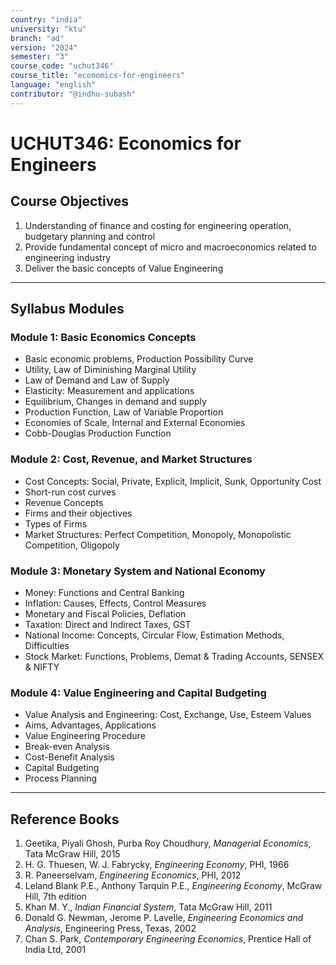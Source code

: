 ```yaml
--- 
country: "india"
university: "ktu"
branch: "ad" 
version: "2024"
semester: "3"
course_code: "uchut346"
course_title: "economics-for-engineers"
language: "english"
contributor: "@indhu-subash"
---
```


# UCHUT346: Economics for Engineers

## Course Objectives

1. Understanding of finance and costing for engineering operation, budgetary planning and control  
2. Provide fundamental concept of micro and macroeconomics related to engineering industry  
3. Deliver the basic concepts of Value Engineering  

---

## Syllabus Modules

### Module 1: Basic Economics Concepts
- Basic economic problems, Production Possibility Curve  
- Utility, Law of Diminishing Marginal Utility  
- Law of Demand and Law of Supply  
- Elasticity: Measurement and applications  
- Equilibrium, Changes in demand and supply  
- Production Function, Law of Variable Proportion  
- Economies of Scale, Internal and External Economies  
- Cobb-Douglas Production Function  

### Module 2: Cost, Revenue, and Market Structures
- Cost Concepts: Social, Private, Explicit, Implicit, Sunk, Opportunity Cost  
- Short-run cost curves  
- Revenue Concepts  
- Firms and their objectives  
- Types of Firms  
- Market Structures: Perfect Competition, Monopoly, Monopolistic Competition, Oligopoly  

### Module 3: Monetary System and National Economy
- Money: Functions and Central Banking  
- Inflation: Causes, Effects, Control Measures  
- Monetary and Fiscal Policies, Deflation  
- Taxation: Direct and Indirect Taxes, GST  
- National Income: Concepts, Circular Flow, Estimation Methods, Difficulties  
- Stock Market: Functions, Problems, Demat & Trading Accounts, SENSEX & NIFTY  

### Module 4: Value Engineering and Capital Budgeting
- Value Analysis and Engineering: Cost, Exchange, Use, Esteem Values  
- Aims, Advantages, Applications  
- Value Engineering Procedure  
- Break-even Analysis  
- Cost-Benefit Analysis  
- Capital Budgeting  
- Process Planning  

---

## Reference Books

1. Geetika, Piyali Ghosh, Purba Roy Choudhury, *Managerial Economics*, Tata McGraw Hill, 2015  
2. H. G. Thuesen, W. J. Fabrycky, *Engineering Economy*, PHI, 1966  
3. R. Paneerselvam, *Engineering Economics*, PHI, 2012  
4. Leland Blank P.E., Anthony Tarquin P.E., *Engineering Economy*, McGraw Hill, 7th edition  
5. Khan M. Y., *Indian Financial System*, Tata McGraw Hill, 2011  
6. Donald G. Newman, Jerome P. Lavelle, *Engineering Economics and Analysis*, Engineering Press, Texas, 2002  
7. Chan S. Park, *Contemporary Engineering Economics*, Prentice Hall of India Ltd, 2001  

